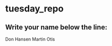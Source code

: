 # tuesday_repo

Write your name below the line:
--------------------------------------------------------

Don Hansen
Martin Otis
